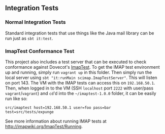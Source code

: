 ## Integration Tests

### Normal Integration Tests

Standard integration tests that use things like the Java mail library can be run just as ``sbt it:test``.

### ImapTest Conformance Test

This project also includes a test server that can be executed to check conformance against Dovecot's
[ImapTest](http://imapwiki.org/ImapTest/). To get the IMAP test environment up and running, simply run ``vagrant up`` in
this folder. Then simply run the local server using ``sbt "it:runMain scimap.ImapTestServer"``. This will listen on port
143. The VM with the IMAP tests can access this on ``192.168.50.1``. Then, when logged in to the VM (SSH ``localhost``
port ``2222`` with user/pass ``vagrant``/``vagrant``) and ``cd``'d into the ``~/imaptest-1.0.0`` folder, it can be
easily run like so:

    src/imaptest host=192.168.50.1 user=foo pass=bar test=src/tests/expunge

See more information about running IMAP tests at http://imapwiki.org/ImapTest/Running.